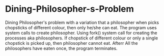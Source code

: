 # Dining-Philosopher-s-Problem
Dining Philosopher's problem with a variation that a philosopher when picks chopsticks of different colour, then only he/she can eat. 
The program uses system calls to create philosopher. Using fork() system call for creating the processes aka philosophers.
If chopstick of different colour or only a single chopstick is picked up, then philosopher cannot eat.
Afterr All the philosophers have eaten once, the program terminates.
